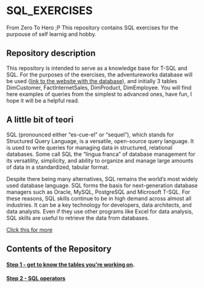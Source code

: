 # SQL_EXERCISES
From Zero To Hero ;P  This repository contains SQL exercises for the purpouse of self learnig and hobby.
## Repository description
This repository is intended to serve as a knowledge base for T-SQL and SQL.
For the purposes of the exercises, the adventureworks database will be used ([link to the website with the database](https://learn.microsoft.com/en-us/sql/samples/adventureworks-install-configure?view=sql-server-ver16&tabs=ssms)), and initially 3 tables DimCustomer, FactInternetSales, DimProduct, DimEmployee.
You will find here examples of queries from the simplest to advanced ones, have fun, I hope it will be a helpful read.

## A little bit of teori

SQL (pronounced either “es-cue-el” or “sequel”), which stands for Structured Query Language, is a versatile, open-source query language. It is used to write queries for managing data in structured, relational databases. Some call SQL the “lingua franca” of database management for its versatility, simplicity, and ability to organize and manage large amounts of data in a standardized, tabular format.

Despite there being many alternatives, SQL remains the world’s most widely used database language. SQL forms the basis for next-generation database managers such as Oracle, MySQL, PostgreSQL and Microsoft T-SQL. For these reasons, SQL skills continue to be in high demand across almost all industries. It can be a key technology for developers, data architects, and data analysts. Even if they use other programs like Excel for data analysis, SQL skills are useful to retrieve the data from databases.

[Click this for more](https://blog.udemy.com/what-is-sql/?utm_source=adwords&utm_medium=udemyads&utm_campaign=DSA_Catchall_la.EN_cc.ROW&utm_content=deal4584&utm_term=_._ag_88010211481_._ad_535397282061_._kw__._de_c_._dm__._pl__._ti_dsa-437380672551_._li_1011419_._pd__._&matchtype=&gad_source=1&gclid=Cj0KCQiApOyqBhDlARIsAGfnyMpP7NRZ_RKfmmFJmMKNU3ob28mh0c7fp9ofH0pGszMnvZ_ybvNjMy0aAuBpEALw_wcB)

## Contents of the Repository

#### [Step 1 - get to know the tables you're working on](https://github.com/GeeHouseCode/SQL_EXERCISES/blob/main/Step_1.md).
#### [Step 2 - SQL operators](https://github.com/GeeHouseCode/SQL_EXERCISES/commit/f6f80aaf94cb6bc174efebf554c5aee64936ce02)

